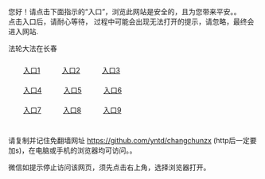您好！请点击下面指示的“入口”，浏览此网站是安全的，且为您带来平安。。 <br/>
点击入口后，请耐心等待， 过程中可能会出现无法打开的提示，请忽略，最终会进入网站. </br>

法轮大法在长春<br/>
<div style="padding:10px"><a style="margin:20px" target="_blank" href="https://dad2csfz9np59.cloudfront.net/2Qpsp?cbcyimk" id="ccLink1" rel="nofollow">入口1</a> <a target="_blank" style="margin:20px" href="https://d3rr7gmkbqbqgk.cloudfront.net/2Qpsp?nouafbrz" id="ccLink2" rel="nofollow">入口2</a> <a style="margin:20px" target="_blank" href="https://d3nzmlkocp5j8r.cloudfront.net/2Qpsp?lxeveaj" id="ccLink3" rel="nofollow">入口3</a></div>

<div style="padding:10px" ><a style="margin:20px" target="_blank" href="https://dad2csfz9np59.cloudfront.net/2Qpsp?cbcyimk" id="ccLink4" rel="nofollow">入口4</a> <a style="margin:20px" href="https://d3rr7gmkbqbqgk.cloudfront.net/2Qpsp?nouafbrz" target="_blank" id="ccLink5" rel="nofollow">入口5</a> <a style="margin:20px" href="https://d3nzmlkocp5j8r.cloudfront.net/2Qpsp?lxeveaj" target="_blank" id="ccLink6" rel="nofollow">入口6</a></div>

<div style="padding:10px"><a style="margin:20px" target="_blank" href="https://dad2csfz9np59.cloudfront.net/2Qpsp?cbcyimk" id="ccLink7" rel="nofollow">入口7</a> <a style="margin:20px" href="https://d3rr7gmkbqbqgk.cloudfront.net/2Qpsp?nouafbrz" target="_blank" id="ccLink8" rel="nofollow">入口8</a> <a style="margin:20px" target="_blank" href="https://d3nzmlkocp5j8r.cloudfront.net/2Qpsp?lxeveaj" id="ccLink9" rel="nofollow">入口9</a></div>

<br/>



请复制并记住免翻墙网址 https://github.com/yntd/changchunzx (http后一定要加s)，在电脑或手机的浏览器均可访问。。<br/>

微信如提示停止访问该网页，须先点击右上角，选择浏览器打开。
